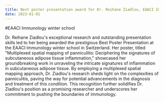 ```yaml
---
title: Best poster presentation award for Dr. Reihane Ziadlou, EAACI Immunology winter school, Switzerland.
date: 2023-01-01
---
```


 #EAACI Immunology winter school

<!--more-->

Dr. Reihane Ziadlou's exceptional research and outstanding presentation skills led to her being awarded the prestigious Best Poster Presentation at the EAACI Immunology winter school in Switzerland. Her poster, titled "Multiplexed spatial mapping of panniculitis: Deciphering the signatures of subcutaneous adipose tissue inflammation," showcased her groundbreaking work in unraveling the intricate signatures of inflammation in subcutaneous adipose tissue. By employing a multiplexed spatial mapping approach, Dr. Ziadlou's research sheds light on the complexities of panniculitis, paving the way for potential advancements in the diagnosis and treatment of this condition. This recognition further solidifies Dr. Ziadlou's position as a promising researcher and underscores her commitment to pushing the boundaries of immunology.
